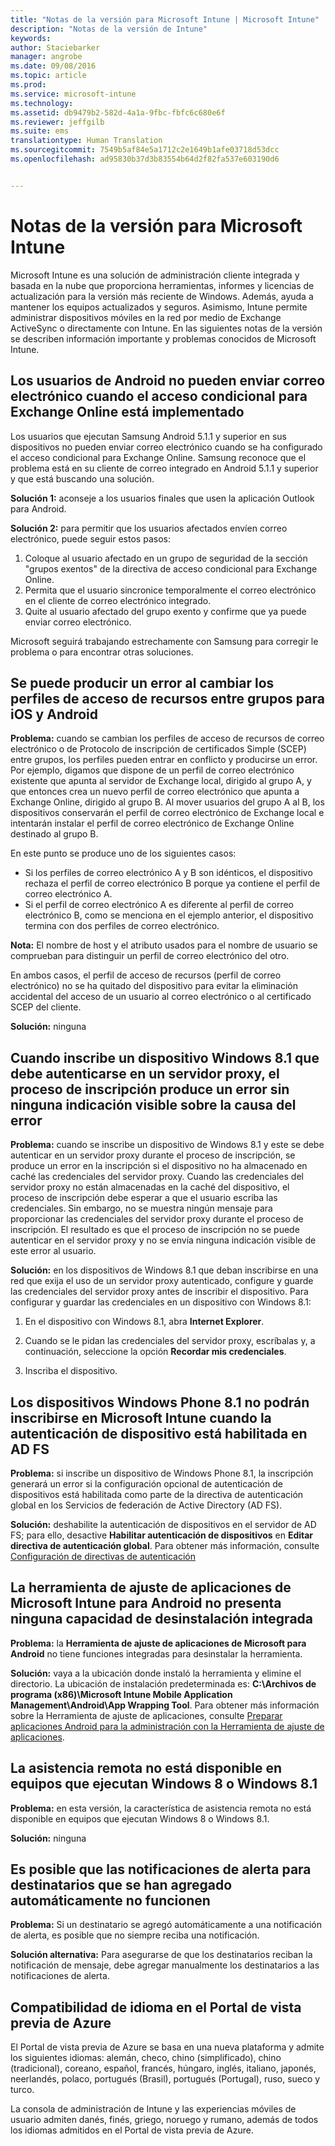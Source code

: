 ```yaml
---
title: "Notas de la versión para Microsoft Intune | Microsoft Intune"
description: "Notas de la versión de Intune"
keywords: 
author: Staciebarker
manager: angrobe
ms.date: 09/08/2016
ms.topic: article
ms.prod: 
ms.service: microsoft-intune
ms.technology: 
ms.assetid: db9479b2-582d-4a1a-9fbc-fbfc6c680e6f
ms.reviewer: jeffgilb
ms.suite: ems
translationtype: Human Translation
ms.sourcegitcommit: 7549b5af84e5a1712c2e1649b1afe03718d53dcc
ms.openlocfilehash: ad95830b37d3b83554b64d2f82fa537e603190d6


---
```


# Notas de la versión para Microsoft Intune
Microsoft Intune es una solución de administración cliente integrada y basada en la nube que proporciona herramientas, informes y licencias de actualización para la versión más reciente de Windows. Además, ayuda a mantener los equipos actualizados y seguros. Asimismo, Intune permite administrar dispositivos móviles en la red por medio de Exchange ActiveSync o directamente con Intune. En las siguientes notas de la versión se describen información importante y problemas conocidos de Microsoft Intune.


## Los usuarios de Android no pueden enviar correo electrónico cuando el acceso condicional para Exchange Online está implementado

Los usuarios que ejecutan Samsung Android 5.1.1 y superior en sus dispositivos no pueden enviar correo electrónico cuando se ha configurado el acceso condicional para Exchange Online. Samsung reconoce que el problema está en su cliente de correo integrado en Android 5.1.1 y superior y que está buscando una solución.

**Solución 1:** aconseje a los usuarios finales que usen la aplicación Outlook para Android.

**Solución 2:** para permitir que los usuarios afectados envíen correo electrónico, puede seguir estos pasos:

1. Coloque al usuario afectado en un grupo de seguridad de la sección "grupos exentos" de la directiva de acceso condicional para Exchange Online.
2. Permita que el usuario sincronice temporalmente el correo electrónico en el cliente de correo electrónico integrado.
3. Quite al usuario afectado del grupo exento y confirme que ya puede enviar correo electrónico.

Microsoft seguirá trabajando estrechamente con Samsung para corregir le problema o para encontrar otras soluciones.



## Se puede producir un error al cambiar los perfiles de acceso de recursos entre grupos para iOS y Android
**Problema:** cuando se cambian los perfiles de acceso de recursos de correo electrónico o de Protocolo de inscripción de certificados Simple (SCEP) entre grupos, los perfiles pueden entrar en conflicto y producirse un error. Por ejemplo, digamos que dispone de un perfil de correo electrónico existente que apunta al servidor de Exchange local, dirigido al grupo A, y que entonces crea un nuevo perfil de correo electrónico que apunta a Exchange Online, dirigido al grupo B. Al mover usuarios del grupo A al B, los dispositivos conservarán el perfil de correo electrónico de Exchange local e intentarán instalar el perfil de correo electrónico de Exchange Online destinado al grupo B.

En este punto se produce uno de los siguientes casos: 
* Si los perfiles de correo electrónico A y B son idénticos, el dispositivo rechaza el perfil de correo electrónico B porque ya contiene el perfil de correo electrónico A.
* Si el perfil de correo electrónico A es diferente al perfil de correo electrónico B, como se menciona en el ejemplo anterior, el dispositivo termina con dos perfiles de correo electrónico.

**Nota:** El nombre de host y el atributo usados para el nombre de usuario se comprueban para distinguir un perfil de correo electrónico del otro.

En ambos casos, el perfil de acceso de recursos (perfil de correo electrónico) no se ha quitado del dispositivo para evitar la eliminación accidental del acceso de un usuario al correo electrónico o al certificado SCEP del cliente.

**Solución:** ninguna

## Cuando inscribe un dispositivo Windows 8.1 que debe autenticarse en un servidor proxy, el proceso de inscripción produce un error sin ninguna indicación visible sobre la causa del error
**Problema:** cuando se inscribe un dispositivo de Windows 8.1 y este se debe autenticar en un servidor proxy durante el proceso de inscripción, se produce un error en la inscripción si el dispositivo no ha almacenado en caché las credenciales del servidor proxy. Cuando las credenciales del servidor proxy no están almacenadas en la caché del dispositivo, el proceso de inscripción debe esperar a que el usuario escriba las credenciales. Sin embargo, no se muestra ningún mensaje para proporcionar las credenciales del servidor proxy durante el proceso de inscripción. El resultado es que el proceso de inscripción no se puede autenticar en el servidor proxy y no se envía ninguna indicación visible de este error al usuario.

**Solución:** en los dispositivos de Windows 8.1 que deban inscribirse en una red que exija el uso de un servidor proxy autenticado, configure y guarde las credenciales del servidor proxy antes de inscribir el dispositivo. Para configurar y guardar las credenciales en un dispositivo con Windows 8.1:

1.  En el dispositivo con Windows 8.1, abra **Internet Explorer**.

2.  Cuando se le pidan las credenciales del servidor proxy, escríbalas y, a continuación, seleccione la opción **Recordar mis credenciales**.

3.  Inscriba el dispositivo.

## Los dispositivos Windows Phone 8.1 no podrán inscribirse en Microsoft Intune cuando la autenticación de dispositivo está habilitada en AD FS
**Problema:** si inscribe un dispositivo de Windows Phone 8.1, la inscripción generará un error si la configuración opcional de autenticación de dispositivos está habilitada como parte de la directiva de autenticación global en los Servicios de federación de Active Directory (AD FS).

**Solución:** deshabilite la autenticación de dispositivos en el servidor de AD FS; para ello, desactive **Habilitar autenticación de dispositivos** en **Editar directiva de autenticación global**. Para obtener más información, consulte [Configuración de directivas de autenticación](http://technet.microsoft.com/library/dn486781.aspx)


## La herramienta de ajuste de aplicaciones de Microsoft Intune para Android no presenta ninguna capacidad de desinstalación integrada
**Problema:** la **Herramienta de ajuste de aplicaciones de Microsoft para Android** no tiene funciones integradas para desinstalar la herramienta.

**Solución:** vaya a la ubicación donde instaló la herramienta y elimine el directorio. La ubicación de instalación predeterminada es: **C:\Archivos de programa (x86)\Microsoft Intune Mobile Application Management\Android\App Wrapping Tool**. Para obtener más información sobre la Herramienta de ajuste de aplicaciones, consulte [Preparar aplicaciones Android para la administración con la Herramienta de ajuste de aplicaciones](/intune/deploy-use/prepare-android-apps-for-mobile-application-management-with-the-microsoft-intune-app-wrapping-tool).

## La asistencia remota no está disponible en equipos que ejecutan Windows 8 o Windows 8.1
**Problema:** en esta versión, la característica de asistencia remota no está disponible en equipos que ejecutan Windows 8 o Windows 8.1.

**Solución:** ninguna

## Es posible que las notificaciones de alerta para destinatarios que se han agregado automáticamente no funcionen
**Problema:** Si un destinatario se agregó automáticamente a una notificación de alerta, es posible que no siempre reciba una notificación.

**Solución alternativa:** Para asegurarse de que los destinatarios reciban la notificación de mensaje, debe agregar manualmente los destinatarios a las notificaciones de alerta.

## Compatibilidad de idioma en el Portal de vista previa de Azure
El Portal de vista previa de Azure se basa en una nueva plataforma y admite los siguientes idiomas: alemán, checo, chino (simplificado), chino (tradicional), coreano, español, francés, húngaro, inglés, italiano, japonés, neerlandés, polaco, portugués (Brasil), portugués (Portugal), ruso, sueco y turco.

La consola de administración de Intune y las experiencias móviles de usuario admiten danés, finés, griego, noruego y rumano, además de todos los idiomas admitidos en el Portal de vista previa de Azure.



<!--HONumber=Sep16_HO2-->


